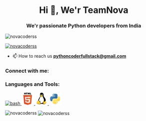 <h1 align="center">Hi 👋, We'r TeamNova</h1>
<h3 align="center">We'r passionate Python developers from India</h3>

<p align="left"> <img src="https://komarev.com/ghpvc/?username=novacoderss&label=Profile%20views&color=0e75b6&style=flat" alt="novacoderss" /> </p>

<p align="left"> <a href="https://github.com/ryo-ma/github-profile-trophy"><img src="https://github-profile-trophy.vercel.app/?username=novacoderss" alt="novacoderss" /></a> </p>

- 📫 How to reach us **pythoncoderfullstack@gmail.com**

<h3 align="left">Connect with me:</h3>
<p align="left">
</p>

<h3 align="left">Languages and Tools:</h3>
<p align="left"> <a href="https://www.gnu.org/software/bash/" target="_blank" rel="noreferrer"> <img src="https://www.vectorlogo.zone/logos/gnu_bash/gnu_bash-icon.svg" alt="bash" width="40" height="40"/> </a> <a href="https://www.w3.org/html/" target="_blank" rel="noreferrer"> <img src="https://raw.githubusercontent.com/devicons/devicon/master/icons/html5/html5-original-wordmark.svg" alt="html5" width="40" height="40"/> </a> <a href="https://www.linux.org/" target="_blank" rel="noreferrer"> <img src="https://raw.githubusercontent.com/devicons/devicon/master/icons/linux/linux-original.svg" alt="linux" width="40" height="40"/> </a> <a href="https://www.python.org" target="_blank" rel="noreferrer"> <img src="https://raw.githubusercontent.com/devicons/devicon/master/icons/python/python-original.svg" alt="python" width="40" height="40"/> </a> </p>

<p><img align="left" src="https://github-readme-stats.vercel.app/api/top-langs?username=novacoderss&show_icons=true&locale=en&layout=compact" alt="novacoderss" /></p>

<p>&nbsp;<img align="center" src="https://github-readme-stats.vercel.app/api?username=novacoderss&show_icons=true&locale=en" alt="novacoderss" /></p>
